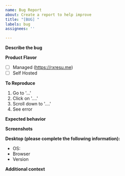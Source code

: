 ```yaml
---
name: Bug Report
about: Create a report to help improve
title: "[BUG] "
labels: bug
assignees: ''

---
```


**Describe the bug**
<!-- A clear and concise description of what the bug is. -->

**Product Flavor**
- [ ] Managed (https://rxresu.me)
- [ ] Self Hosted

**To Reproduce**
<!-- Steps to reproduce the behavior: -->
1. Go to '...'
2. Click on '....'
3. Scroll down to '....'
4. See error

**Expected behavior**
<!-- A clear and concise description of what you expected to happen. -->

**Screenshots**
<!-- If applicable, add screenshots to help explain your problem. -->

**Desktop (please complete the following information):**
 - OS: <!--[e.g. iOS]-->
 - Browser <!--[e.g. chrome, safari]-->
 - Version <!--[e.g. 22]-->

**Additional context**
<!-- Add any other context about the problem here. -->
